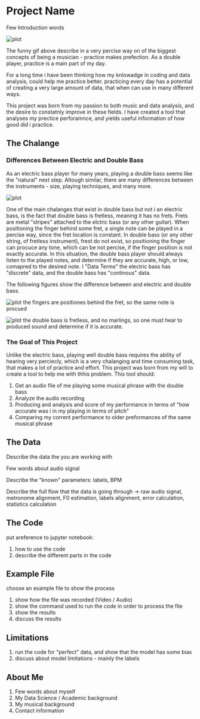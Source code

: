 # Project Name

Few Introduction words

![plot](./images/carnegie-hall-joke.webp)

The funny gif above describe in a very percise way on of the biggest concepts of being a musician - practice makes prefection.
As a double player, practice is a main part of my day. 

For a long time i have been thinking how my knlowadge in coding and data analysis, could help me practice better. practicing every day has a potential of creating a very large amount of data, that when can use in many different ways.

This project was born from my passion to both music and data analysis, and the desire to constatnly improve in these fields. I have created a tool that analyses my prectice perforamnce, and yields useful information of how good did i practice. 

## The Chalange 

### Differences Between Electric and Double Bass

As an electric bass player for many years, playing a double bass seems like the "natural" next step. Altough similar, there are many differences between the instruments - size, playing techniques, and many more.

![plot](./images/electric_vs_double.jpeg)

One of the main chalanges that exist in double bass but not i an electric bass, is the fact that double bass is fretless, meaning it has no frets. 
Frets are metal "stripes" attached to the elctric bass (or any other guitar). When positioning the finger behind some fret, a single note can be played in a percise way, since the fret location is constant. In double bass (or any other string, of fretless instrument), frest do not exist, so positioning the finger can procuce any tone, which can be not percise, if the finger position is not exactly accurate. In this situation, the double bass player should always listen to the played notes, and determine if they are accurate, high, or low, comapred to the desired note. I "Data Terms" the electric bass has "discrete" data, and the double bass has "continous" data.

The following figures show the difference between and electric and double bass.

![plot](./images/electric_hand.jpeg)
the fingers are positiones behind the fret, so the same note is procued

![plot](./images/double_hand.jpeg)
the double bass is fretless, and no marlings, so one must hear to produced sound and determine if it is accurate.

### The Goal of This Project

Unlike the electric bass, playing well double bass requires the ability of hearing very perciecly, which is a very chalanging and time consuming task, that makes a lot of practice and effort.
This project was born from my will to create a tool to help me with thhis problem. This tool should:
1. Get an audio file of me playing some musical phrase with the double bass
2. Analyze the audio recording
3. Producing and analysis and score of my performance in terms of "how accurate was i in my playing in terms of pitch"
4. Comparing my corrent performance to older preformances of the same musical phrase

## The Data

Describe the data the you are working with

Few words about audio signal

Describe the "known" parameters: labels, BPM

Describe the full flow that the data is going through -> raw audio signal, metronome alignment, F0 estimation, labels alignment, error calculation, statistics calculation

## The Code

put areference to jupyter notebook:
1. how to use the code
2. describe the different parts in the code 

## Example File

choose an example file to show the process
1. show how the file was recorded (Video / Audio)
2. show the command used to run the code in order to process the file
3. show the results
4. discuss the results

## Limitations

1. run the code for "perfect" data, and show that the model has some bias 
2. discuss about model limitations - mainly the labels

## About Me

1. Few words about myself
2. My Data Science / Academic background
3. My musical background
4. Contact information